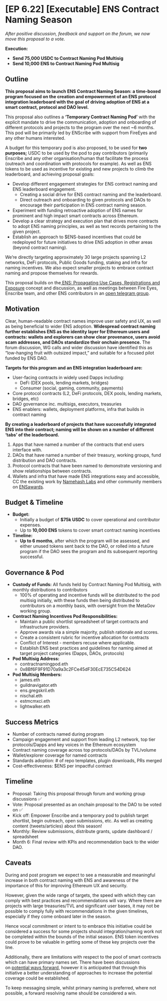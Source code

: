 # [EP 6.22] [Executable] ENS Contract Naming Season
*After positive discussion, feedback and support on the forum, we now move this proposal to a vote.*

**Execution:**

* **Send 75,000 USDC to Contract Naming Pod Multisig**
* **Send 10,000 ENS to Contract Naming Pod Multisig**

## Outline

**This proposal aims to launch ENS Contract Naming Season: a time-boxed program focused on the creation and empowerment of an ENS protocol integration leaderboard with the goal of driving adoption of ENS at a smart contract, protocol and DAO level.**

This proposal also outlines a **‘Temporary Contract Naming Pod’** with the explicit mandate to drive the communication, adoption and onboarding of different protocols and projects to the program over the next ~6 months. This pod will be primarily led by ENScribe with support from FireEyes and any other humans interested.

A budget for this temporary pod is also proposed, to be used for **two purposes;** USDC to be used by the pod to pay contributors (primarily Enscribe and any other organisation/human that facilitate the process (outreach and coordination with protocols for example). As well as ENS tokens to be used as incentive for existing and new projects to climb the leaderboard, and achieving proposal goals:

* Develop different engagement strategies for ENS contract naming and ENS leaderboard engagement.
  * Creating a social drive for ENS contract naming and the leaderboard.
  * Direct outreach and onboarding to given protocols and DAOs to encourage their participation in ENS contract naming season.
* Experiment with funding retroactive adoption of ENS names for prominent and high impact smart contracts across Ethereum.
* Develop a clear strategy and execution plan that drives more contracts to adopt ENS naming principles, as well as text records pertaining to the given project.
* Establish an approach to $ENS-based incentives that could be redeployed for future initiatives to drive ENS adoption in other areas (beyond contract naming).

We’re directly targeting approximately 30 large projects spanning L2 networks, DeFi protocols, Public Goods funding, staking and infra for naming incentives. We also expect smaller projects to embrace contract naming and propose themselves for rewards.

This proposal builds on the[ ENS: Propagating Use Cases, Registrations and Exposure](https://discuss.ens.domains/t/ens-propagating-use-cases-registrations-and-exposure/21170) concept and discussion, as well as meetings between Fire Eyes, Enscribe team, and other ENS contributors in an [open telegram group](https://t.me/+LdcTc3AxpPI4N2I5).

## Motivation

Clear, human-readable contract names improve user safety and UX, as well as being beneficial to wider ENS adoption. **Widespread contract naming further establishes ENS as the identity layer for Ethereum users and contracts: wallets and explorers can show clear provenance, users avoid scam addresses, and DAOs standardize their onchain presence.** The forum discussion, WG calls and wider discussion have identified this as “low-hanging fruit with outsized impact,” and suitable for a focused pilot funded by ENS DAO.

**Targets for this program and an ENS integration leaderboard are:**

* User-facing contracts in widely used Dapps including:
  * DeFi (DEX pools, lending markets, bridges)
  * Consumer (social, gaming, community, payments)
* Core protocol contracts (L2, DeFi protocols, DEX pools, lending markets, bridges, etc)
* DAO governance inc. multisigs, executors, treasuries
* ENS enablers: wallets, deployment platforms, infra that builds in contract naming

**By creating a leaderboard of projects that have successfully integrated ENS into their contract; naming will be shown on a number of different ‘tabs’ of the leaderboard.**

1. Apps that have named a number of the contracts that end users interface with.
2. DAOs that have named a number of their treasury, working groups, fund distribution and DAO contracts.
3. Protocol contracts that have been named to demonstrate versioning and show relationships between contracts.
4. Wallets and infra that have made ENS integrations easy and accessible, CC the existing work by [Namehash Labs](https://namehashlabs.org/ "Namehash Labs") and other community members on [ENSawards](https://ensawards.org/benchmarks).

## Budget & Timeline

* **Budget:**
  * Initially a budget of **$75k USDC** to cover operational and contributor expenses.
  * Up to **10,000 ENS** tokens to cover smart contract naming incentives
* **Timeline:**
  * **Up to 6 months**, after which the program will be assessed, and either unused tokens sent back to the DAO, or rolled into a future program if the DAO sees the program and its subsequent reporting successful.

## Governance & Pod

* **Custody of Funds:** All funds held by Contract Naming Pod Multisig, with monthly distributions to contributors
  * 100% of operating and incentive funds will be distributed to the pod multisig initially, with these funds then being distributed to contributors on a monthly basis, with oversight from the MetaGov working group.
* **Contract Naming Incentives Pod Responsibilities:**
  * Maintain a public shortlist spreadsheet of target contracts and infrastructure providers.
  * Approve awards via a simple majority, publish rationale and scores.
  * Create a consistent rubric for incentive allocation for contracts
  * Conflict of Interest - members recuse where applicable.
  * Establish ENS best practices and guidelines for naming aimed at target project categories (Dapps, DAOs, protocols)
* **Pod Multisig Address:**&#x20;
  * contractnamingpod.eth
  * 0x8Bf6F9F91D70a9a3c2FCe45dF30EcE735C54D624
* **Pod Multisig Members:**
  * james.eth
  * guildnavigator.eth
  * ens.gregskril.eth
  * nischal.eth
  * estmcmxci.eth
  * lightwalker.eth

## Success Metrics

* Number of contracts named during program
* Campaign engagement and support from leading L2 network, top tier protocols/Dapps and key voices in the Ethereum ecosystem
* Contract naming coverage across top protocols/DAOs by TVL/volume
* Wallet/explorer coverage for named contracts
* Standards adoption: # of repo templates, plugin downloads, PRs merged
* Cost-effectiveness: $ENS per impactful contract

## Timeline

* Proposal: Taking this proposal through forum and working group discussions ✅
* Vote: Proposal presented as an onchain proposal to the DAO to be voted on ✅
* Kick off: Empower Enscribe and a temporary pod to publish target shortlist, begin outreach, open submissions, etc. As well as creating content (tweets/articles) about this season!
* Monthly: Review submissions, distribute grants, update dashboard / spreadsheet
* Month 6: Final review with KPIs and recommendation back to the wider DAO.

## Caveats

During and post program we expect to see a measurable and meaningful increase in both contract naming with ENS and awareness of the importance of this for improving Ethereum UX and security.

However, given the wide range of targets, the speed with which they can comply with best practices and recommendations will vary. Where there are projects with large treasuries/TVL and significant user bases, it may not be possible to comply fully with recommendations in the given timelines, especially if they come onboard later in the season.

Hence vocal commitment or intent to to embrace this initiative could be considered a success for some projects should integration/naming work not be completed within the bounds of the initial season. ENS token incentives could prove to be valuable in getting some of these key projects over the line.

Additionally, there are limitations with respect to the pool of smart contracts which can have primary names set. There have been discussions on [potential ways forward](https://discuss.ens.domains/t/approaches-to-support-setting-primary-names-for-all-contracts/20919), however it is anticipated that through this initiative a better understanding of approaches to increase the potential coverage could be established.

To keep messaging simple, whilst primary naming is preferred, where not possible, a forward resolving name should be considered a win.